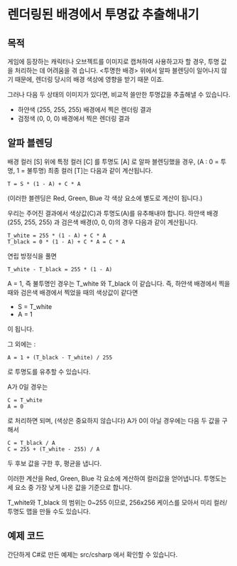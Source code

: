 ﻿# 렌더링된 배경에서 투명값 추출해내기

## 목적
게임에 등장하는 캐릭터나 오브젝트를 이미지로 캡쳐하여 사용하고자 할 경우, 투명 값을 처리하는 데 어려움을 겪 습니다. <투명한 배경> 위에서 알파 블렌딩이 일어나지 않기 때문에, 렌더링 당시의 배경 색상에 영향을 받기 때문 이죠.

그러나 다음 두 상태의 이미지가 있다면, 비교적 쓸만한 투명값을 추출해낼 수 있습니다.

* 하얀색 (255, 255, 255) 배경에서 찍은 렌더링 결과
* 검정색 (0, 0, 0) 배경에서 찍은 렌더링 결과

## 알파 블렌딩
배경 컬러 [S] 위에 특정 컬러 [C] 를 투명도 [A] 로 알파 블렌딩했을 경우, (A : 0 = 투명, 1 = 불투명) 최종 컬러 [T]는 다음과 같이 계산됩니다.

```
T = S * (1 - A) + C * A
```

(이러한 블렌딩은 Red, Green, Blue 각 색상 요소에 별도로 계산이 됩니다.)

우리는 주어진 결과에서 색상값(C)과 투명도(A)를 유추해내야 합니다.
하얀색 배경 (255, 255, 255) 과 검은색 배경(0, 0, 0)의 경우 다음과 같이 계산됩니다.
```
T_white = 255 * (1 - A) + C * A
T_black = 0 * (1 - A) + C * A = C * A
```

연립 방정식을 풀면
```
T_white - T_black = 255 * (1 - A)
```

A = 1, 즉 불투명인 경우는 T_white 와 T_black 이 같습니다.
즉, 하얀색 배경에서 찍을 때와 검은색 배경에서 찍었을 때의 색상값이 같다면
 * S = T_white
 * A = 1 

이 됩니다.

그 외에는 :
```
A = 1 + (T_black - T_white) / 255
```
로 투명도를 유추할 수 있습니다.

A가 0일 경우는
```
C = T_white
A = 0 
```
로 처리하면 되며, (색상은 중요하지 않습니다)
A가 0이 아닐 경우에는 다음 두 값을 구해서
```
C = T_black / A
C = 255 + (T_white - 255) / A 
```
두 후보 값을 구한 후, 평균을 냅니다.

이러한 계산을 Red, Green, Blue 각 요소에 계산하여 컬러값을 얻어냅니다.
투명도는 세 요소 중 가장 낮게 나온 값을 기준으로 합니다.

T_white와 T_black 의 범위는 0~255 이므로, 256x256 케이스를 모아서 미리 컬러/투명도 맵을 만들 수도 있습니다.

## 예제 코드
간단하게 C#로 만든 예제는 src/csharp 에서 확인할 수 있습니다.

 